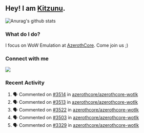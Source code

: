 ## Hey! I am [Kitzunu](https://Github.com/Kitzunu).

![Anurag's github stats](https://github-readme-stats.kitzunu.vercel.app/api?username=Kitzunu&show_icons=true)

### What do I do?

I focus on WoW Emulation at [AzerothCore](https://Github.com/AzerothCore). Come join us ;)

### Connect with me
[![](https://img.shields.io/badge/AzerothCore%20Discord-Connect%20with%20me!-green)](https://discord.com/invite/gkt4y2x)

### Recent Activity

<!--START_SECTION:activity-->
1. 🗣 Commented on [#3514](https://github.com/azerothcore/azerothcore-wotlk/issues/3514) in [azerothcore/azerothcore-wotlk](https://github.com/azerothcore/azerothcore-wotlk)
2. 🗣 Commented on [#3513](https://github.com/azerothcore/azerothcore-wotlk/issues/3513) in [azerothcore/azerothcore-wotlk](https://github.com/azerothcore/azerothcore-wotlk)
3. 🗣 Commented on [#3522](https://github.com/azerothcore/azerothcore-wotlk/issues/3522) in [azerothcore/azerothcore-wotlk](https://github.com/azerothcore/azerothcore-wotlk)
4. 🗣 Commented on [#3503](https://github.com/azerothcore/azerothcore-wotlk/issues/3503) in [azerothcore/azerothcore-wotlk](https://github.com/azerothcore/azerothcore-wotlk)
5. 🗣 Commented on [#3329](https://github.com/azerothcore/azerothcore-wotlk/issues/3329) in [azerothcore/azerothcore-wotlk](https://github.com/azerothcore/azerothcore-wotlk)
<!--END_SECTION:activity-->

